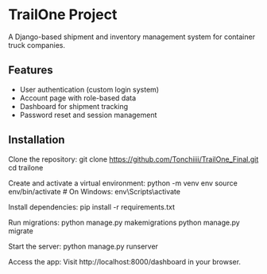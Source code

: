 # TrailOne Project

A Django-based shipment and inventory management system for container truck companies.

## Features

- User authentication (custom login system)
- Account page with role-based data
- Dashboard for shipment tracking
- Password reset and session management

## Installation

Clone the repository:
   git clone https://github.com/Tonchiiii/TrailOne_Final.git
   cd trailone
   
Create and activate a virtual environment:
  python -m venv env
  source env/bin/activate  # On Windows: env\Scripts\activate

Install dependencies:
  pip install -r requirements.txt

Run migrations:
  python manage.py makemigrations
  python manage.py migrate

Start the server:
  python manage.py runserver
  
Access the app:
  Visit http://localhost:8000/dashboard in your browser.
